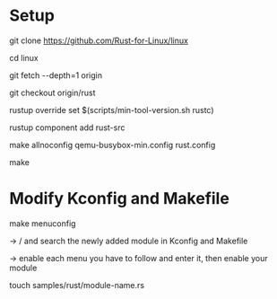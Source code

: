 # Setup
git clone https://github.com/Rust-for-Linux/linux

cd linux

git fetch --depth=1 origin

git checkout origin/rust

rustup override set $(scripts/min-tool-version.sh rustc)

rustup component add rust-src

make allnoconfig qemu-busybox-min.config rust.config

make

# Modify Kconfig and Makefile

make menuconfig

-> / and search the newly added module in Kconfig and Makefile

-> enable each menu you have to follow and enter it, then enable your module

touch samples/rust/module-name.rs